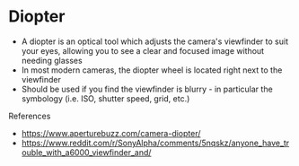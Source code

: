 # Diopter

- A diopter is an optical tool which adjusts the camera's viewfinder to suit your eyes, allowing you to see a clear and focused image without needing glasses
- In most modern cameras, the diopter wheel is located right next to the viewfinder
- Should be used if you find the viewfinder is blurry - in particular the symbology (i.e. ISO, shutter speed, grid, etc.)

References
- https://www.aperturebuzz.com/camera-diopter/
- https://www.reddit.com/r/SonyAlpha/comments/5nqskz/anyone_have_trouble_with_a6000_viewfinder_and/